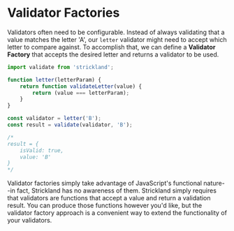 # Validator Factories

Validators often need to be configurable. Instead of always validating that a value matches the letter 'A', our `letter` validator might need to accept which letter to compare against. To accomplish that, we can define a **Validator Factory** that accepts the desired letter and returns a validator to be used.

``` jsx
import validate from 'strickland';

function letter(letterParam) {
    return function validateLetter(value) {
        return (value === letterParam);
    }
}

const validator = letter('B');
const result = validate(validator, 'B');

/*
result = {
    isValid: true,
    value: 'B'
}
*/
```

Validator factories simply take advantage of JavaScript's functional nature--in fact, Strickland has no awareness of them. Strickland simply requires that validators are functions that accept a value and return a validation result. You can produce those functions however you'd like, but the validator factory approach is a convenient way to extend the functionality of your validators.
